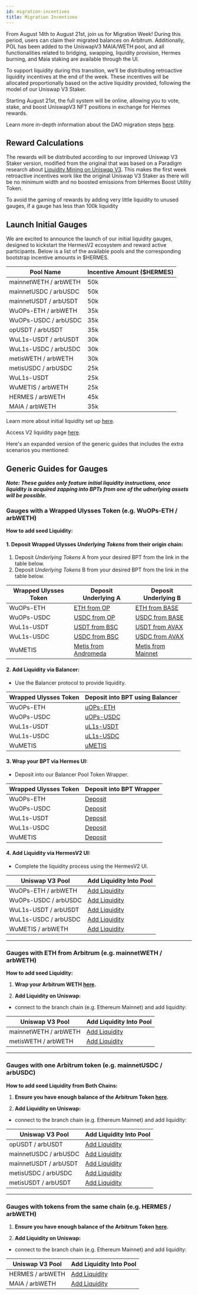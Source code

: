 ```yaml
---
id: migration-incentives
title: Migration Incentives
---
```


From August 14th to August 21st, join us for Migration Week! During this period, users can claim their migrated balances on Arbitrum. Additionally, POL has been added to the UniswapV3 MAIA/WETH pool, and all functionalities related to bridging, swapping, liquidity provision, Hermes burning, and Maia staking are available through the UI.

To support liquidity during this transition, we’ll be distributing retroactive liquidity incentives at the end of the week. These incentives will be allocated proportionally based on the active liquidity provided, following the model of our Uniswap V3 Staker.

Starting August 21st, the full system will be online, allowing you to vote, stake, and boost UniswapV3 NFT positions in exchange for Hermes rewards.

Learn more in-depth information about the DAO migration steps [here](https://commonwealth.im/hermes-omnichain/discussion/24358-hip21-governance-proposal-for-migration-to-v2).

## Reward Calculations

The rewards will be distributed according to our improved Uniswap V3 Staker version, modified from the original that was based on a Paradigm research about [Liquidity Mining on Uniswap V3](https://www.paradigm.xyz/2021/05/liquidity-mining-on-uniswap-v3). This makes the first week retroactive incentives work like the original Uniswap V3 Staker as there will be no minimum width and no boosted emissions from bHermes Boost Utility Token.

To avoid the gaming of rewards by adding very little liquidity to unused gauges, if a gauge has less than 100k liquidity 

## Launch Initial Gauges

We are excited to announce the launch of our initial liquidity gauges, designed to kickstart the HermesV2 ecosystem and reward active participants. Below is a list of the available pools and the corresponding bootstrap incentive amounts in $HERMES.

|          Pool Name         | Incentive Amount ($HERMES)|
|----------------------------|---------------------------|
|mainnetWETH / arbWETH       |             50k           |
|mainnetUSDC / arbUSDC       |             50k           |
|mainnetUSDT / arbUSDT       |             50k           |
|WuOPs-ETH / arbWETH         |             35k           |
|WuOPs-USDC / arbUSDC        |             35k           |
|opUSDT / arbUSDT            |             35k           |
|WuL1s-USDT / arbUSDT        |             30k           |
|WuL1s-USDC / arbUSDC        |             30k           |
|metisWETH / arbWETH         |             30k           |
|metisUSDC / arbUSDC         |             25k           |
|WuL1s-USDT                  |             25k           |
|WuMETIS / arbWETH           |             25k           |
|HERMES / arbWETH            |             45k           |
|MAIA / arbWETH              |             35k           |

Learn more about initial liquidity set up [here](https://commonwealth.im/hermes-omnichain/discussion/16558-hip19-launch-parameters-ulysses-chains-and-hermes-gauges).

Access V2 liquidity page [here](https://app.maiadao.io/#/liquidity).


Here's an expanded version of the generic guides that includes the extra scenarios you mentioned:

## Generic Guides for Gauges

***Note: These guides only feature initial liquidity instructions, once liquidity is acquired zapping into BPTs from one of the udnerlying assets will be possible.***

### Gauges with a Wrapped Ulysses Token (e.g. WuOPs-ETH / arbWETH)

**How to add seed Liquidity:**

#### 1. **Deposit Wrapped Ulysses *Underlying Tokens* from their origin chain:**
1. Deposit *Underlying Tokens* A from your desired BPT from the link in the table below.
2. Deposit *Underlying Tokens* B from your desired BPT from the link in the table below.

|   Wrapped Ulysses Token    |  Deposit Underlying A     |   Deposit Underlying B    |
|----------------------------|---------------------------|---------------------------|
|    WuOPs-ETH               |     [ETH from OP](https://app.maiadao.io/#/deposit?inputCurrency=ETH&chain=optimism)           |   [ETH from BASE](https://app.maiadao.io/#/deposit?inputCurrency=ETH&chain=base)           |
|    WuOPs-USDC              |    [USDC from OP](https://app.maiadao.io/#/deposit?inputCurrency=0x446C123628194826110Fac2e18496a161d277b0F&chain=optimism)           |   [USDC from BASE](https://app.maiadao.io/#/deposit?inputCurrency=0xD5FAE1D23693d2f0090cD101b79892661c539366&chain=base)          |
|    WuL1s-USDT              |    [USDT from BSC](https://app.maiadao.io/#/deposit?inputCurrency=0xd972c72fb7e2a6f8F947f6cc000Fe409Fd746137&chain=bsc)          |   [USDT from AVAX](https://app.maiadao.io/#/deposit?inputCurrency=0x0B8A98B0FD31Fc92B7dF5592a78B83aE455d2C44&chain=avax)          |
|    WuL1s-USDC              |    [USDC from BSC](https://app.maiadao.io/#/deposit?inputCurrency=0x9F0DD7B477dE824c6b2f7EE141fC8656C6EA0582&chain=bsc)          |   [USDC from AVAX](https://app.maiadao.io/#/deposit?inputCurrency=0xa81CCd479d23529151e25808C591bd0d8556eD2d&chain=avax)          |
|    WuMETIS                 |    [Metis from Andromeda](https://app.maiadao.io/#/deposit?inputCurrency=ETH&chain=metis)   |    [Metis from Mainnet](https://app.maiadao.io/#/deposit?inputCurrency=0x90364aA61234B85251aD943681433904c35FA5ce&chain=mainnet)     |

#### 2. **Add Liquidity via Balancer:**
- Use the Balancer protocol to provide liquidity.

|   Wrapped Ulysses Token    |  Deposit into BPT using Balancer  |
|----------------------------|--------------------|
|    WuOPs-ETH               |    [uOPs-ETH](https://balancer.fi/pools/arbitrum/v2/0x0829380A1101B3D129DFF56163BCB60F6DD7CD4E000000000000000000000599/add-liquidity)        |
|    WuOPs-USDC              |    [uOPs-USDC](https://balancer.fi/pools/arbitrum/v2/0xc71fae5853fa2416b37728d73b51e17a32691e45000000000000000000000598/add-liquidity)       |
|    WuL1s-USDT              |    [uL1s-USDT](https://balancer.fi/pools/arbitrum/v2/0xdc4bbb8928e97e913ba13f6a737caa45e8070e7d00000000000000000000059e/add-liquidity)       |
|    WuL1s-USDC              |    [uL1s-USDC](https://balancer.fi/pools/arbitrum/v2/0x18B9B9897F0C5A7F2D9424C058211C2EF218F1A300000000000000000000059C/add-liquidity)       |
|    WuMETIS                 |    [uMETIS](https://balancer.fi/pools/arbitrum/v2/0xDDEED1A20169658C1F20F338B8158E89C78A0C2200000000000000000000059A/add-liquidity)          |

#### 3. **Wrap your BPT via Hermes UI:**
- Deposit into our Balancer Pool Token Wrapper.

|   Wrapped Ulysses Token    |  Deposit into BPT Wrapper  |
|----------------------------|--------------------|
|    WuOPs-ETH               |    [Deposit](https://app.maiadao.io/#/swap?inputCurrency=0x0829380A1101B3D129DFF56163BCB60F6DD7CD4E&outputCurrency=0x0B52D7bc036f6F74d8eA5Ea02A9fa4CDd12EA784&chain=arbitrum)        |
|    WuOPs-USDC              |    [Deposit](https://app.maiadao.io/#/swap?inputCurrency=0xc71fae5853fa2416b37728d73b51e17a32691e45&outputCurrency=0x9fa578DBf15C86b1eE599aa4507251311fd6FD37&chain=arbitrum)       |
|    WuL1s-USDT              |    [Deposit](https://app.maiadao.io/#/swap?inputCurrency=0xdc4bbb8928e97e913ba13f6a737caa45e8070e7d&outputCurrency=0x6284885cC2b1934A53E92d01BF55995314190C19&chain=arbitrum)       |
|    WuL1s-USDC              |    [Deposit](https://app.maiadao.io/#/swap?inputCurrency=0x18b9b9897f0c5a7f2d9424c058211c2ef218f1a3&outputCurrency=0xD4FcbADA835D5A2814Db6D4521a668ab0773D3f3&chain=arbitrum)       |
|    WuMETIS                 |    [Deposit](https://app.maiadao.io/#/swap?inputCurrency=0xdDeeD1A20169658c1F20F338b8158E89c78a0C22&outputCurrency=0x59D93dedD5Ca3526811FbcD5BcaC99743Bb47319&chain=arbitrum)          |

#### 4. **Add Liquidity via HermesV2 UI:**
- Complete the liquidity process using the HermesV2 UI.
   
|      Uniswap V3 Pool       |  Add Liquidity Into Pool  |
|----------------------------|--------------------|
|    WuOPs-ETH / arbWETH     |    [Add Liquidity](https://app.maiadao.io/#/add/0x82aF49447D8a07e3bd95BD0d56f35241523fBab1/0x0B52D7bc036f6F74d8eA5Ea02A9fa4CDd12EA784?chain=arbitrum)        |
|    WuOPs-USDC / arbUSDC    |    [Add Liquidity](https://app.maiadao.io/#/add/0xaf88d065e77c8cC2239327C5EDb3A432268e5831/0x9fa578DBf15C86b1eE599aa4507251311fd6FD37?chain=arbitrum)       |
|    WuL1s-USDT / arbUSDT    |    [Add Liquidity](https://app.maiadao.io/#/add/0xFd086bC7CD5C481DCC9C85ebE478A1C0b69FCbb9/0x6284885cC2b1934A53E92d01BF55995314190C19?chain=arbitrum)       |
|    WuL1s-USDC / arbUSDC    |    [Add Liquidity](https://app.maiadao.io/#/add/0xaf88d065e77c8cC2239327C5EDb3A432268e5831/0xD4FcbADA835D5A2814Db6D4521a668ab0773D3f3?chain=arbitrum)       |
|    WuMETIS / arbWETH       |    [Add Liquidity](https://app.maiadao.io/#/add/0x82aF49447D8a07e3bd95BD0d56f35241523fBab1/0x59D93dedD5Ca3526811FbcD5BcaC99743Bb47319?chain=arbitrum)          |


---

### Gauges with ETH from Arbitrum (e.g. mainnetWETH / arbWETH)

**How to add seed Liquidity:**

1. **Wrap your Arbitrum WETH [here](https://app.maiadao.io/#/swap?inputCurrency=ETH&outputCurrency=0x82aF49447D8a07e3bd95BD0d56f35241523fBab1&chain=arbitrum).**

2. **Add Liquidity on Uniswap:**
- connect to the branch chain (e.g. Ethereum Mainnet) and add liquidity:

|      Uniswap V3 Pool       |  Add Liquidity Into Pool  |
|----------------------------|--------------------|
|    mainnetWETH / arbWETH   |    [Add Liquidity](https://app.maiadao.io/#/add/0x82aF49447D8a07e3bd95BD0d56f35241523fBab1/0xec32aAd0e8fc6851f4bA024B33dE09607190Ce9b?chain=mainnet)        |
|    metisWETH / arbWETH    |    [Add Liquidity](https://app.maiadao.io/#/add/0xaf88d065e77c8cC2239327C5EDb3A432268e5831/0x86E8d85b46A5Ed5fB7b97F2AdaeAf702cA9929bC?chain=metis)       |


---

### Gauges with one Arbitrum token (e.g. mainnetUSDC / arbUSDC)

**How to add seed Liquidity from Both Chains:**

1. **Ensure you have enough balance of the Arbitrum Token [here](https://app.maiadao.io/#/swap?chain=arbitrum).**

2. **Add Liquidity on Uniswap:**
- connect to the branch chain (e.g. Ethereum Mainnet) and add liquidity:

|      Uniswap V3 Pool       |  Add Liquidity Into Pool  |
|----------------------------|--------------------|
|    opUSDT / arbUSDT   |    [Add Liquidity](https://app.maiadao.io/#/add/0x172357103cAbb55fee31fC7f34faf5Bc2c22181A/0xFd086bC7CD5C481DCC9C85ebE478A1C0b69FCbb9?chain=optimism)       |
|    mainnetUSDC / arbUSDC   |    [Add Liquidity](https://app.maiadao.io/#/add/0xaf88d065e77c8cC2239327C5EDb3A432268e5831/0x7600b276b65B16AF569b34cb6fDBFCBCc7F910c7?chain=mainnet)       |
|    mainnetUSDT / arbUSDT   |    [Add Liquidity](https://app.maiadao.io/#/add/0xFd086bC7CD5C481DCC9C85ebE478A1C0b69FCbb9/0xf56feaA4460feA03A6d70f168D905f96390DC592?chain=mainnet)       |
|    metisUSDC / arbUSDC       |    [Add Liquidity](https://app.maiadao.io/#/add/0x4C321Dc94787B73CCf3f0CC0e9430a0d35D48C9F/0xaf88d065e77c8cC2239327C5EDb3A432268e5831?chain=metis)          |
|    metisUSDT / arbUSDT       |    [Add Liquidity](https://app.maiadao.io/#/add/0xf69525E7B7aA0212E1AeE9528ddF73941236BE7b/0xFd086bC7CD5C481DCC9C85ebE478A1C0b69FCbb9?chain=metis)          |

---

### Gauges with tokens from the same chain (e.g. HERMES / arbWETH)

1. **Ensure you have enough balance of the Arbitrum Token [here](https://app.maiadao.io/#/swap?chain=arbitrum).**

2. **Add Liquidity on Uniswap:**
- connect to the branch chain (e.g. Ethereum Mainnet) and add liquidity:

|      Uniswap V3 Pool       |  Add Liquidity Into Pool  |
|----------------------------|--------------------|
|    HERMES / arbWETH        |    [Add Liquidity](https://app.maiadao.io/#/add/0x82aF49447D8a07e3bd95BD0d56f35241523fBab1/0x00000000000451f49c692Bfc24971cAcEA2dB678?chain=arbitrum)        |
|    MAIA / arbWETH          |    [Add Liquidity](https://app.maiadao.io/#/add/0x82aF49447D8a07e3bd95BD0d56f35241523fBab1/0x000000000066eA454672f4733407A74B886d3c93?chain=arbitrum)       |
